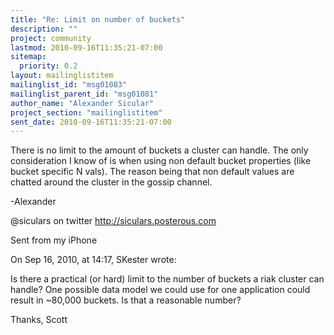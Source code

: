```yaml
---
title: "Re: Limit on number of buckets"
description: ""
project: community
lastmod: 2010-09-16T11:35:21-07:00
sitemap:
  priority: 0.2
layout: mailinglistitem
mailinglist_id: "msg01083"
mailinglist_parent_id: "msg01081"
author_name: "Alexander Sicular"
project_section: "mailinglistitem"
sent_date: 2010-09-16T11:35:21-07:00
---
```



There is no limit to the amount of buckets a cluster can handle. The 
only consideration I know of is when using non default bucket 
properties (like bucket specific N vals). The reason being that non 
default values are chatted around the cluster in the gossip channel.


-Alexander


@siculars on twitter
http://siculars.posterous.com

Sent from my iPhone

On Sep 16, 2010, at 14:17, SKester  wrote:

Is there a practical (or hard) limit to the number of buckets a riak 
cluster can handle? One possible data model we could use for one 
application could result in ~80,000 buckets. Is that a reasonable 
number?


Thanks,
Scott

